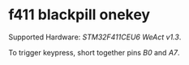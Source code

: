 # f411 blackpill onekey

Supported Hardware: *STM32F411CEU6 WeAct v1.3*.

To trigger keypress, short together pins *B0* and *A7*.
